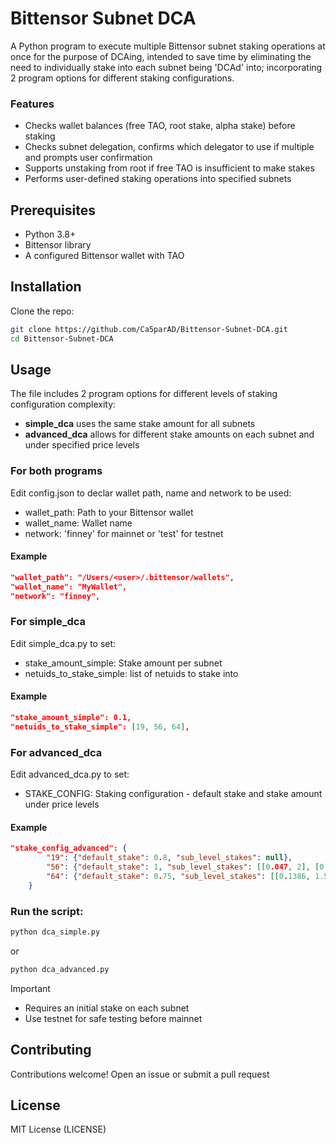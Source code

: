# Bittensor Subnet DCA
A Python program to execute multiple Bittensor subnet staking operations at once for the purpose of DCAing, intended to save time by eliminating the need to individually stake into each subnet being 'DCAd' into; incorporating 2 program options for different staking configurations.

### Features
- Checks wallet balances (free TAO, root stake, alpha stake) before staking
- Checks subnet delegation, confirms which delegator to use if multiple and prompts user confirmation
- Supports unstaking from root if free TAO is insufficient to make stakes
- Performs user-defined staking operations into specified subnets


## Prerequisites
- Python 3.8+
- Bittensor library
- A configured Bittensor wallet with TAO


## Installation
Clone the repo:
```bash
git clone https://github.com/Ca5parAD/Bittensor-Subnet-DCA.git
cd Bittensor-Subnet-DCA
```


## Usage
The file includes 2 program options for different levels of staking configuration complexity:

- **simple_dca** uses the same stake amount for all subnets
- **advanced_dca** allows for different stake amounts on each subnet and under specified price levels

### For both programs
Edit config.json to declar wallet path, name and network to be used:
- wallet_path: Path to your Bittensor wallet
- wallet_name: Wallet name
- network: 'finney' for mainnet or 'test' for testnet

#### Example
```json
"wallet_path": "/Users/<user>/.bittensor/wallets",
"wallet_name": "MyWallet",
"network": "finney",
```

### For simple_dca
Edit simple_dca.py to set:
- stake_amount_simple: Stake amount per subnet
- netuids_to_stake_simple: list of netuids to stake into

#### Example
```json
"stake_amount_simple": 0.1,
"netuids_to_stake_simple": [19, 56, 64],
```

### For advanced_dca
Edit advanced_dca.py to set:
- STAKE_CONFIG: Staking configuration - default stake and stake amount under price levels

#### Example
```json
"stake_config_advanced": {
        "19": {"default_stake": 0.8, "sub_level_stakes": null},
        "56": {"default_stake": 1, "sub_level_stakes": [[0.047, 2], [0.0366, 3]]},
        "64": {"default_stake": 0.75, "sub_level_stakes": [[0.1386, 1.5]]}
    }
```

### Run the script:
```bash
python dca_simple.py
```
or
```bash
python dca_advanced.py
```

> [!IMPORTANT]
> - Requires an initial stake on each subnet
> - Use testnet for safe testing before mainnet


## Contributing
Contributions welcome! Open an issue or submit a pull request

## License
MIT License (LICENSE)